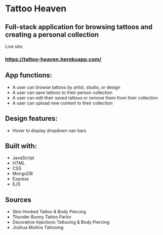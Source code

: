 # Tattoo Heaven
## Full-stack application for browsing tattoos and creating a personal collection
Live site: 
### https://tattoo-heaven.herokuapp.com/

## App functions:
* A user can browse tattoos by artist, studio, or design
* A user can save tattoos to their person collection
* A user can edit their saved tattoos or remove them from their collection
* A user can upload new content to their collection

## Design features:
* Hover to display dropdown nav bars

## Built with:
* JavaScript
* HTML
* CSS
* MongoDB
* Express
* EJS

## Sources
* Skin Hooked Tattoo & Body Piercing
* Thunder Bunny Tattoo Parlor
* Decorative Injections Tattooing & Body Piercing
* Joshua Mullins Tattooing
